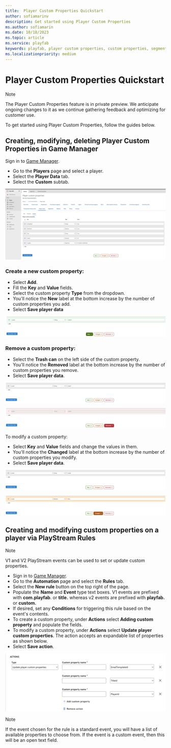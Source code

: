 ```yaml
---
title:  Player Custom Properties Quickstart
author: sofiamarinv
description: Get started using Player Custom Properties
ms.author: sofiamarin
ms.date: 10/18/2023
ms.topic: article
ms.service: playfab
keywords: playfab, player custom properties, custom properties, segmentation, advanced segmentation, data, analytics
ms.localizationpriority: medium
---
```


# Player Custom Properties Quickstart

> [!NOTE]
> The Player Custom Properties feature is in private preview. We anticipate ongoing changes to it as we continue gathering feedback and optimizing for customer use.

To get started using Player Custom Properties, follow the guides below. 

## Creating, modifying, deleting Player Custom Properties in Game Manager 

 Sign in to [Game Manager](https://developer.playfab.com/en-US/login).
- Go to the **Players** page and select a player.
- Select the **Player Data** tab. 
- Select the **Custom** subtab.

![Navigate to Player Custom Properties](media/navigate-to-custom-properties.png)

### Create a new custom property: 

- Select **Add**.
- Fill the **Key** and **Value** fields.
- Select the custom property **Type** from the dropdown.
- You'll notice the **New** label at the bottom increase by the number of custom properties you add.
- Select **Save player data** 

![Create new Player Custom Properties](media/create-new-custom-property.png)

### Remove a custom property: 

- Select the **Trash can** on the left side of the custom property.
- You'll notice the **Removed** label at the bottom increase by the number of custom properties you remove.
- Select **Save player data**.

![Remove Player Custom Properties](media/remove-custom-property.png)

![Remove Player Custom Properties result](media/remove-custom-property-result.png)

To modify a custom property: 
- Select **Key** and **Value** fields and change the values in them.
- You'll notice the **Changed** label at the bottom increase by the number of custom properties you modify.
- Select **Save player data**.

![Modify Player Custom Properties](media/modify-custom-property.png)

![Modify Player Custom Properties result](media/modify-custom-property-result.png)

## Creating and modifying custom properties on a player via PlayStream Rules 

> [!NOTE] 
> V1 and V2 PlayStream events can be used to set or update custom properties.

- Sign in to [Game Manager](https://developer.playfab.com/en-US/login).
- Go to the **Automation** page and select the **Rules** tab.
- Select the **New rule** button on the top right of the page.
- Populate the **Name** and **Event** type text boxes. V1 events are prefixed with **com.playfab**. or **title.** whereas v2 events are prefixed with **playfab.** or **custom.**
- If desired, set any **Conditions** for triggering this rule based on the event's contents.
- To create a custom property, under **Actions** select **Adding custom property** and populate the fields.
- To modify a custom property, under **Actions** select **Update player custom properties**. The action accepts an expandable list of properties as shown below.
- Select **Save action**.

![Create and modify Player Custom Properties with PlayStream rules](media/custom-properties-with-playstream-rules.png)

> [!NOTE]
> If the event chosen for the rule is a standard event, you will have a list of available properties to choose from. If the event is a custom event, then this will be an open text field.
